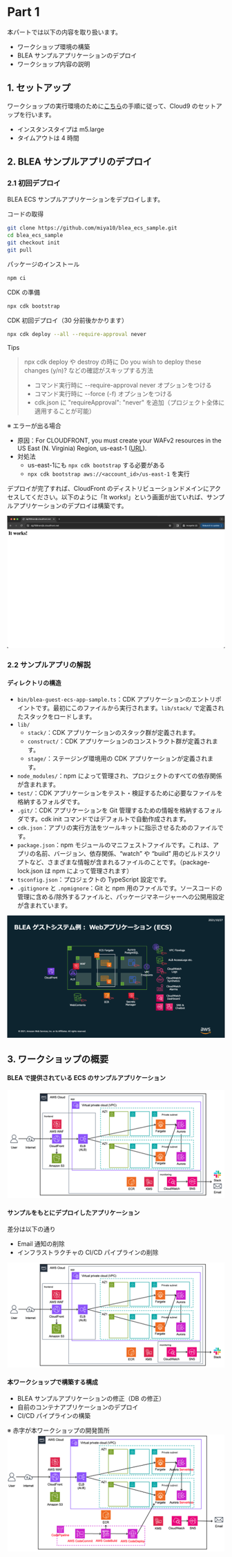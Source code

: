 # Part 1
本パートでは以下の内容を取り扱います。
- ワークショップ環境の構築
- BLEA サンプルアプリケーションのデプロイ
- ワークショップ内容の説明

## 1. セットアップ
ワークショップの実行環境のために[こちら](https://catalog.workshops.aws/typescript-and-cdk-for-beginner/ja-JP/10-getting-started/20-cloud9)の手順に従って、Cloud9 のセットアップを行います。

- インスタンスタイプは m5.large
- タイムアウトは 4 時間

## 2. BLEA サンプルアプリのデプロイ
### 2.1 初回デプロイ
BLEA ECS サンプルアプリケーションをデプロイします。

コードの取得
```bash
git clone https://github.com/miya10/blea_ecs_sample.git
cd blea_ecs_sample
git checkout init
git pull
```

パッケージのインストール
```bash
npm ci
```

CDK の準備
```bash
npx cdk bootstrap
```

CDK 初回デプロイ（30 分前後かかります）
```bash
npx cdk deploy --all --require-approval never
```

Tips
> npx cdk deploy や destroy の時に Do you wish to deploy these changes (y/n)? などの確認がスキップする方法
> - コマンド実行時に --require-approval never オプションをつける
> - コマンド実行時に --force (-f) オプションをつける
> - cdk.json に "requireApproval": "never" を追加（プロジェクト全体に適用することが可能）

※ エラーが出る場合
- 原因：For CLOUDFRONT, you must create your WAFv2 resources in the US East (N. Virginia) Region, us-east-1 ([URL](https://docs.aws.amazon.com/ja_jp/AWSCloudFormation/latest/UserGuide/aws-resource-wafv2-webacl.html#aws-resource-wafv2-webacl-properties)).
- 対処法
  - us-east-1にも `npx cdk bootstrap` する必要がある
  - `npx cdk bootstrap aws://<account_id>/us-east-1` を実行

デプロイが完了すれば、CloudFront のディストリビューションドメインにアクセスしてください。以下のように「It works!」という画面が出ていれば、サンプルアプリケーションのデプロイは構築です。

![initial-sample-app-screenshot](./images/initial-sample-app-screenshot.png)

### 2.2 サンプルアプリの解説
#### ディレクトリの構造
- `bin/blea-guest-ecs-app-sample.ts`：CDK アプリケーションのエントリポイントです。最初にこのファイルから実行されます。`lib/stack/` で定義されたスタックをロードします。
- `lib/`
  - `stack/`：CDK アプリケーションのスタック群が定義されます。
  - `construct/`：CDK アプリケーションのコンストラクト群が定義されます。
  - `stage/`：ステージング環境用の CDK アプリケーションが定義されます。
- `node_modules/`：npm によって管理され、プロジェクトのすべての依存関係が含まれます。
- `test/`：CDK アプリケーションをテスト・検証するために必要なファイルを格納するフォルダです。
- `.git/`：CDK アプリケーションを Git 管理するための情報を格納するフォルダです。cdk init コマンドではデフォルトで自動作成されます。
- `cdk.json`：アプリの実行方法をツールキットに指示させるためのファイルです。
- `package.json`：npm モジュールのマニフェストファイルです。これは、アプリの名前、バージョン、依存関係、“watch” や “build” 用のビルドスクリプトなど、さまざまな情報が含まれるファイルのことです。（package-lock.json は npm によって管理されます）
- `tsconfig.json`：プロジェクトの TypeScript 設定です。
- `.gitignore` と `.npmignore`：Git と npm 用のファイルです。ソースコードの管理に含める/除外するファイルと、パッケージマネージャーへの公開用設定が含まれています。

![ECS](./images/BLEA-GuestSampleWebECS.png)

## 3. ワークショップの概要
#### BLEA で提供されている ECS のサンプルアプリケーション

![sample-arch](./images/sample-app-architecture.png)

#### サンプルをもとにデプロイしたアプリケーション
差分は以下の通り
- Email 通知の削除
- インフラストラクチャの CI/CD パイプラインの削除

![sample-initial-arch](./images/sample-app-initial-archtecture.png)

#### 本ワークショップで構築する構成
- BLEA サンプルアプリケーションの修正（DB の修正）
- 自前のコンテナアプリケーションのデプロイ
- CI/CD パイプラインの構築

※ 赤字が本ワークショップの開発箇所
![sample-initial-arch](./images/target-architecture.png)
